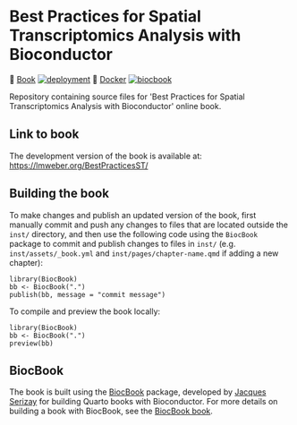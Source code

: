 # Best Practices for Spatial Transcriptomics Analysis with Bioconductor

📖 [Book](https://lmweber.github.io/BestPracticesST/devel) [![deployment](https://img.shields.io/github/actions/workflow/status/lmweber/BestPracticesST/pages/pages-build-deployment?label=Book%20deployment)](https://github.com/lmweber/BestPracticesST/actions/workflows/pages/pages-build-deployment) 🐳 [Docker](https://github.com/lmweber/BestPracticesST/pkgs/container/BestPracticesST) [![biocbook](https://img.shields.io/github/actions/workflow/status/lmweber/BestPracticesST/biocbook.yml?label=Docker%20image)](https://github.com/lmweber/BestPracticesST/actions/workflows/biocbook.yml)


Repository containing source files for 'Best Practices for Spatial Transcriptomics Analysis with Bioconductor' online book.


## Link to book

The development version of the book is available at: https://lmweber.org/BestPracticesST/


## Building the book

To make changes and publish an updated version of the book, first manually commit and push any changes to files that are located outside the `inst/` directory, and then use the following code using the `BiocBook` package to commit and publish changes to files in `inst/` (e.g. `inst/assets/_book.yml` and `inst/pages/chapter-name.qmd` if adding a new chapter):

```
library(BiocBook)
bb <- BiocBook(".")
publish(bb, message = "commit message")
```

To compile and preview the book locally:

```
library(BiocBook)
bb <- BiocBook(".")
preview(bb)
```


## BiocBook

The book is built using the [BiocBook](https://github.com/js2264/BiocBook) package, developed by [Jacques Serizay](https://jserizay.com/) for building Quarto books with Bioconductor. For more details on building a book with BiocBook, see the [BiocBook book](https://jserizay.com/BiocBookDemo/devel/).
